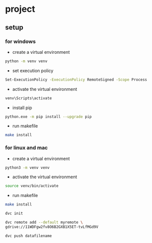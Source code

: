 # project

## setup

### for windows

- create a virtual environment

```bash
python -m venv venv
```

- set execution policy

```bash
Set-ExecutionPolicy -ExecutionPolicy RemoteSigned -Scope Process
```

- activate the virtual environment

```bash
venv\Scripts\activate
```

- install pip

```bash
python.exe -m pip install --upgrade pip
```

- run makefile

```bash
make install
```

### for linux and mac

- create a virtual environment

```bash
python3 -m venv venv
```

- activate the virtual environment

```bash
source venv/bin/activate
```

- run makefile

```bash
make install
```

```bash
dvc init
```

```bash
dvc remote add --default myremote \
gdrive://11WDFgw2fv8O6B2GXB1X5ET-tvLfMGd9V
```

```bash 
dvc push datafilename
```

